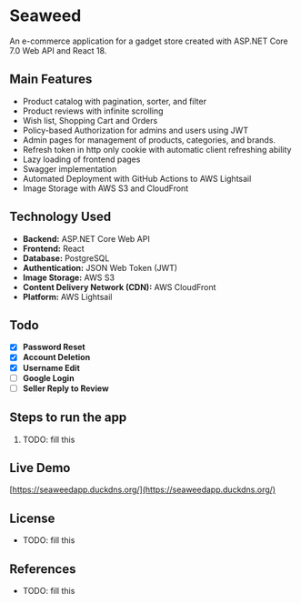 # Seaweed

An e-commerce application for a gadget store created with ASP.NET Core 7.0 Web API and React 18.

## Main Features

 - Product catalog with pagination, sorter, and filter
 - Product reviews with infinite scrolling
 - Wish list, Shopping Cart and Orders
 - Policy-based Authorization for admins and users using JWT
 - Admin pages for management of products, categories, and brands.
 - Refresh token in http only cookie with automatic client refreshing ability
 - Lazy loading of frontend pages
 - Swagger implementation
 - Automated Deployment with GitHub Actions to AWS Lightsail
 - Image Storage with AWS S3 and CloudFront

## Technology Used

- **Backend:** ASP.NET Core Web API
- **Frontend:** React
- **Database:** PostgreSQL
- **Authentication:** JSON Web Token (JWT)
- **Image Storage:** AWS S3
- **Content Delivery Network (CDN):** AWS CloudFront
- **Platform:** AWS Lightsail

## Todo

- [x] **Password Reset**
- [x] **Account Deletion** 
- [x] **Username Edit**
- [ ] **Google Login**
- [ ] **Seller Reply to Review**

## Steps to run the app
1. TODO: fill this

## Live Demo
[https://seaweedapp.duckdns.org/](https://seaweedapp.duckdns.org/)

## License
- TODO: fill this

## References
- TODO: fill this
